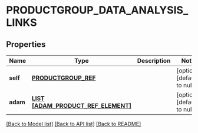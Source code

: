 # PRODUCTGROUP_DATA_ANALYSIS_LINKS

## Properties
Name | Type | Description | Notes
------------ | ------------- | ------------- | -------------
**self** | [**PRODUCTGROUP_REF**](ProductgroupRef.md) |  | [optional] [default to null]
**adam** | [**LIST [ADAM_PRODUCT_REF_ELEMENT]**](AdamProductRefElement.md) |  | [optional] [default to null]

[[Back to Model list]](../README.md#documentation-for-models) [[Back to API list]](../README.md#documentation-for-api-endpoints) [[Back to README]](../README.md)


